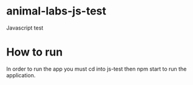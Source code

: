 # animal-labs-js-test
Javascript test

# How to run
In order to run the app you must cd into js-test then npm start to run the application.